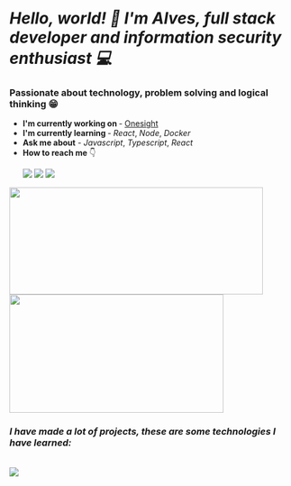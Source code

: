 # *Hello, world! 👋 I'm Alves, full stack developer and information security enthusiast 💻*

### Passionate about technology, problem solving and logical thinking 😁

<ul>
    <li> <b>I'm currently working on </b> - <a href="https://onesight.com.br/">Onesight</a></li>
    <li> <b>I'm currently learning </b> - <i>React</i>, <i>Node</i>, <i>Docker</i></li>
    <li> <b>Ask me about</b> - <i>Javascript</i>, <i>Typescript</i>, <i>React</i> </li>
    <li> <b>How to reach me</b> 👇 </li>
</ul>

<ul>
<a href="https://www.linkedin.com/in/alves7/" target="_blank"><img src="https://skillicons.dev/icons?i=linkedin" /></a>
<a href="https://discordapp.com/users/220332553217900544" target="_blank"><img src="https://skillicons.dev/icons?i=discord" /></a>
<a href="https://stackoverflow.com/users/20272416/alves" target="_blank"><img src="https://skillicons.dev/icons?i=stackoverflow" /></a>
</ul>

<div>
  <img width="450em" height="190em" src="https://github-readme-stats.vercel.app/api?username=alvseven&show_icons=true&count_private=true&theme=tokyonight" />
  <img width="380em" height="210em" src="https://github-readme-stats.vercel.app/api/top-langs/?username=alvseven&layout=compact&count_private=true" />
</div>

### *I have made a lot of projects, these are some technologies I have learned:*

<div style="display: inline_block">
<br/>
    <img src="https://skillicons.dev/icons?i=html,css,javascript,typescript,react,nextjs,styledcomponents,tailwind,sass,figma,vercel,nodejs,express,prisma,jest,python,django,postgres,git,bash,docker,heroku" />
</div><br/>
